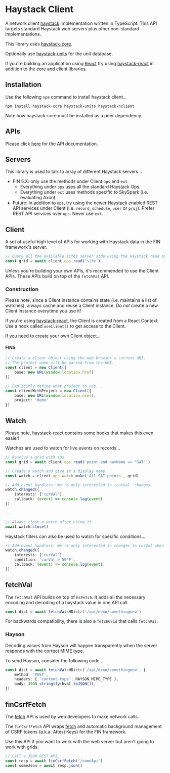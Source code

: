 # Haystack Client

A network client [haystack](https://project-haystack.org/) implementation written in TypeScript. This API targets standard Haystack web servers plus other non-standard implementations.

This library uses [haystack-core](https://github.com/j2inn/haystack-core).

Optionally use [haystack-units](https://github.com/j2inn/haystack-units) for the unit database.

If you're building an application using [React](https://reactjs.org/) try using [haystack-react](https://github.com/j2inn/haystack-react) in addition to the core and client libraries.

## Installation

Use the following `npm` command to install haystack client...

```
npm install haystack-core haystack-units haystack-nclient
```

Note how haystack-core must be installed as a peer dependency.

## APIs

Please click [here](http://j2-docs.s3-website-us-east-1.amazonaws.com/j2inn/haystack-nclient/index.html) for the API documentation.

## Servers

This library is used to talk to array of different Haystack servers...

-   FIN 5.X: only use the methods under Client `ops` and `ext`.
    -   Everything under `ops` uses all the standard Haystack Ops.
    -   Everything under `ext` uses methods specific to SkySpark (i.e. evaluating Axon).
-   Future: in addition to `ops`, try using the newer Haystack enabled REST API services under Client (i.e. `record`, `schedule`, `user` or `proj`). Prefer REST API services over `ops`. Never use `ext`.

## Client

A set of useful high level of APIs for working with Haystack data in the FIN framework's server.

```typescript
// Query all the available sites server side using the Haystack read op...
const grid = await client.ops.read('site')
```

Unless you're building your own APIs, it's recommended to use the Client APIs. These APIs build on top of the `fetchVal` API.

### Construction

Please note, since a Client instance contains state (i.e. maintains a list of watches), always cache and reuse a Client instance. Do *not* create a new Client instance everytime you use it!

If you're using [haystack-react](hhttps://github.com/j2inn/haystack-react), the Client is created from a React Context. Use a hook called `useClient()` to get access to the Client.

If you need to create your own Client object...

#### FIN5

```typescript
// Create a client object using the web browser's current URI.
// The project name will be parsed from the URI.
const client = new Client({
	base: new URL(window.location.href)
})

// Explicitly define what project to use...
const clientWithProject = new Client({
	base: new URL(window.location.href),
	project: 'demo'
})
```

## Watch

Please note, [haystack-react](https://github.com/j2inn/haystack-react) contains some hooks that makes this even easier!

Watches are used to watch for live events on records...

```typescript
// Resolve a grid with ids.
const grid = await client.ops.read('point and navName == "SAT"')

// Create a watch and give it a display name.
const watch = client.ops.watch.make('All SAT points', grid)

// Add event handlers. We're only interested in 'curVal' changes.
watch.changed({
	interests: ['curVal'],
	callback: (event) => console.log(event)
})

...

// Always close a watch after using it.
await watch.close()
```

Haystack filters can also be used to watch for specific conditions...

```typescript
// Add event handlers. We're only interested in changes to curVal when it's above a certain value.
watch.changed({
	interests: ['curVal'],
	condition: 'curVal > 50°F',
	callback: (event) => console.log(event),
})
```

## fetchVal

The `fetchVal` API builds on top of `hsFetch`. It adds all the necessary encoding and decoding of a haystack value in one API call.

```typescript
const dict = await fetchVal<HDict>('/api/demo/somethingnew')
```

For backwards compatibility, there is also a `fetchGrid` that calls `fetchVal`.

### Hayson

Decoding values from Hayson will happen transparently when the server responds with the correct MIME type.

To send Hayson, consider the following code...

```typescript
const dict = await fetchVal<HDict>('/api/demo/somethingnew', {
	method: 'POST',
	headers: { 'content-type': HAYSON_MIME_TYPE },
	body: JSON.stringify(hval.toJSON()),
})
```

## finCsrfFetch

The [fetch](https://developer.mozilla.org/en-US/docs/Web/API/WindowOrWorkerGlobalScope/fetch) API is used by web developers to make network calls.

The `finCsrfFetch` API wraps [fetch](https://developer.mozilla.org/en-US/docs/Web/API/WindowOrWorkerGlobalScope/fetch) and automatic background management
of CSRF tokens (a.k.a. Attest Keys) for the FIN framework.

Use this API if you want to work with the web server but aren't going to work with grids.

```typescript
// Call a JSON REST API...
const resp = await finCsrfFetch('/someApi')
const someJson = await resp.json()
```
